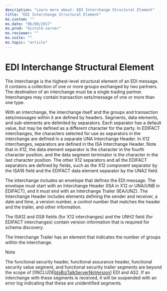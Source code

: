 ```yaml
---
description: "Learn more about: EDI Interchange Structural Element"
title: "EDI Interchange Structural Element"
ms.custom: ""
ms.date: "06/08/2017"
ms.prod: "biztalk-server"
ms.reviewer: ""
ms.suite: ""
ms.topic: "article"
---
```

# EDI Interchange Structural Element
The interchange is the highest-level structural element of an EDI message. It contains a collection of one or more groups exchanged by two partners. The destination of an interchange must be a single trading partner. Interchanges may contain transaction sets/message of one or more than one type.  
  
 With an interchange, the interchange itself and the groups and transaction sets/messages within it are defined by headers. Segments, data elements, and sub-elements are delimited by separators. Each separator has a default value, but may be defined as a different character for the party. In EDIFACT interchanges, the characters selected for use as separators in the interchange are defined in a separate UNA Interchange Header. In X12 interchanges, separators are defined in the ISA Interchange Header. Note that in X12, the data element separator is the character in the fourth character position, and the data segment terminator is the character in the last character position. The other X12 separators and all the EDIFACT separators are defined by fields, such as the X12 component separator by the ISA16 field and the EDIFACT data element separator by the UNA2 field.  
  
 The interchange includes an envelope that defines the EDI message. The envelope must start with an Interchange Header (ISA in X12 or UNA/UNB in EDIFACT), and it must end with an Interchange Trailer (IEA/UNZ). The Interchange Header includes elements defining the sender and receiver, a date and time, a version number, a control number that matches the header and the trailer, and other information.  
  
 The ISA12 and GS8 fields (for X12 interchanges) and the UNH2 field (for EDIFACT interchanges) contain version information that is required for schema discovery.  
  
 The Interchange Trailer has an element that indicates the number of groups within the interchange.  
  
> [!NOTE]
>  The functional security header, functional assurance header, functional security value segment, and functional security trailer segments are beyond the scope of [!INCLUDE[btsBizTalkServerNoVersion](../includes/btsbiztalkservernoversion-md.md)] EDI and AS2. If an interchange with these segments is received, it will be suspended with an error log indicating that these are unidentified segments.
